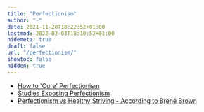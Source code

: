 ```yaml
---
title: "Perfectionism"
author: "-"
date: 2021-11-28T18:22:52+01:00
lastmod: 2022-02-03T18:10:52+01:00
hidemeta: true
draft: false
url: "/perfectionism/"
showtoc: false
hidden: true
---
```


* [How to 'Cure' Perfectionism](/how-to-cure-perfectionism/)
* [Studies Exposing Perfectionism](/studies-exposing-perfectionism/)
* [Perfectionism vs Healthy Striving - According to Brené Brown](/perfectionism-vs-healthy-striving-according-to-brene-brown/)

